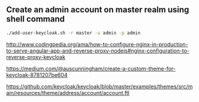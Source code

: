 
## Create an admin account on master realm using shell command

```sh
./add-user-keycloak.sh -r master -u admin -p admin
```

http://www.codingpedia.org/ama/how-to-configure-nginx-in-production-to-serve-angular-app-and-reverse-proxy-nodejs#nginx-configuration-to-reverse-proxy-keycloak

https://medium.com/@auscunningham/create-a-custom-theme-for-keycloak-8781207be604

https://github.com/keycloak/keycloak/blob/master/examples/themes/src/main/resources/theme/address/account/account.ftl
